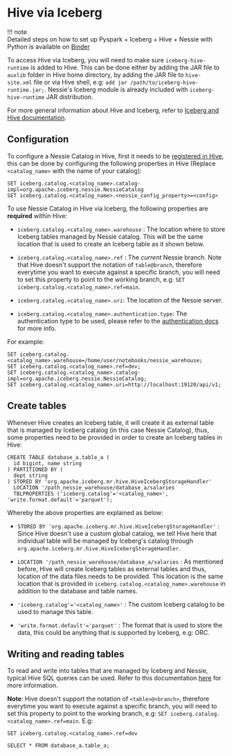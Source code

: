 # Hive via Iceberg

!!! note    
    Detailed steps on how to set up Pyspark + Iceberg + Hive + Nessie with Python is available on [Binder](https://mybinder.org/v2/gh/projectnessie/nessie-demos/main?filepath=notebooks/nessie-iceberg-hive-demo-nba.ipynb)

To access Hive via Iceberg, you will need to make sure `iceberg-hive-runtime` is added to Hive. This can be done either by adding the JAR file to `auxlib` folder in Hive home directory, by adding the JAR file to `hive-site.xml` file or via Hive shell, e.g: `add jar /path/to/iceberg-hive-runtime.jar;`. Nessie's Iceberg module is already included with `iceberg-hive-runtime` JAR distribution.

For more general information about Hive and Iceberg, refer to [Iceberg and Hive documentation](https://iceberg.apache.org/hive/).

## Configuration 

To configure a Nessie Catalog in Hive, first it needs to be [registered in Hive](https://iceberg.apache.org/hive/#custom-iceberg-catalogs), this can be done by configuring the following properties in Hive (Replace `<catalog_name>` with the name of your catalog):

```
SET iceberg.catalog.<catalog_name>.catalog-impl=org.apache.iceberg.nessie.NessieCatalog
SET iceberg.catalog.<catalog_name>.<nessie_config_property>=<config>
``` 

To use Nessie Catalog in Hive via Iceberg, the following properties are **required** within Hive:

- `iceberg.catalog.<catalog_name>.warehouse` : The location where to store Iceberg tables managed by Nessie catalog. This will be the same location that is used to create an Iceberg table as it shown below.

- `iceberg.catalog.<catalog_name>.ref` : The _current_ Nessie branch. Note that Hive doesn't support the notation of `table@branch`, therefore everytime you want to execute against a specific branch, you will need to set this property to point to the working branch, e.g: `SET iceberg.catalog.<catalog_name>.ref=main`.

- `iceberg.catalog.<catalog_name>.uri`: The location of the Nessie server.

- `iceberg.catalog.<catalog_name>.authentication.type`: The authentication type to be used, please refer to the [authentication docs](../auth_config.md) for more info.

For example:

```
SET iceberg.catalog.<catalog_name>.warehouse=/home/user/notebooks/nessie_warehouse;
SET iceberg.catalog.<catalog_name>.ref=dev;
SET iceberg.catalog.<catalog_name>.catalog-impl=org.apache.iceberg.nessie.NessieCatalog;
SET iceberg.catalog.<catalog_name>.uri=http://localhost:19120/api/v1;
```

## Create tables

Whenever Hive creates an Iceberg table, it will create it as external table that is managed by Iceberg catalog (in this case Nessie Catalog), thus, some properties need to be provided in order to create an Iceberg tables in Hive:

```
CREATE TABLE database_a.table_a (
  id bigint, name string
) PARTITIONED BY (
  dept string
) STORED BY 'org.apache.iceberg.mr.hive.HiveIcebergStorageHandler'
  LOCATION '/path_nessie_warehouse/database_a/salaries
  TBLPROPERTIES ('iceberg.catalog'='<catalog_name>', 'write.format.default'='parquet');
```
Whereby the above properties are explained as below:

- `STORED BY 'org.apache.iceberg.mr.hive.HiveIcebergStorageHandler'` : Since Hive doesn't use a custom global catalog, we tell Hive here that individual table will be managed by Iceberg's catalog through `org.apache.iceberg.mr.hive.HiveIcebergStorageHandler`.

- `LOCATION '/path_nessie_warehouse/database_a/salaries` : As mentioned before, Hive will create Iceberg tables as external tables and thus, location of the data files needs to be provided. This location is the same location that is provided in `iceberg.catalog.<catalog_name>.warehouse` in addition to the database and table names.

- `'iceberg.catalog'='<catalog_name>'` : The custom Iceberg catalog to be used to manage this table.

- `'write.format.default'='parquet'` : The format that is used to store the data, this could be anything that is supported by Iceberg, e.g: ORC.


## Writing and reading tables

To read and write into tables that are managed by Iceberg and Nessie, typical Hive SQL queries can be used. Refer to this documentation [here](https://iceberg.apache.org/hive/#querying-with-sql) for more information.

**Note**: Hive doesn't support the notation of `<table>@<branch>`, therefore everytime you want to execute against a specific branch, you will need to set this property to point to the working branch, e.g: `SET iceberg.catalog.<catalog_name>.ref=main`. E.g:
```
SET iceberg.catalog.<catalog_name>.ref=dev

SELECT * FROM database_a.table_a;
```
